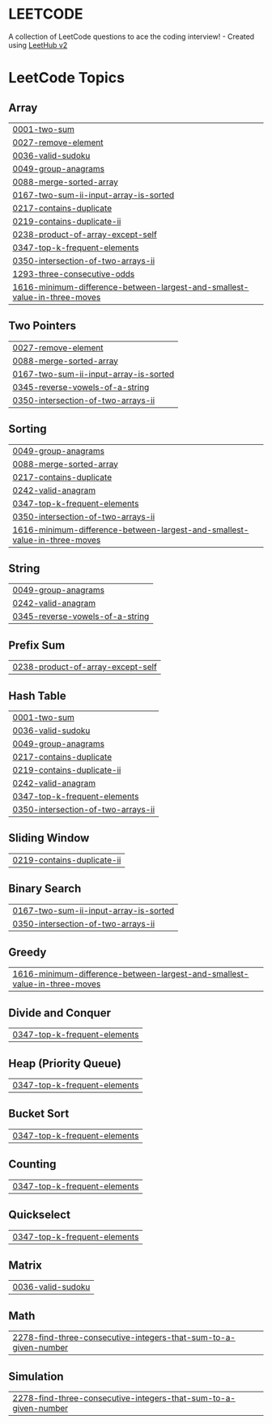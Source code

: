# LEETCODE
A collection of LeetCode questions to ace the coding interview! - Created using [LeetHub v2](https://github.com/arunbhardwaj/LeetHub-2.0)

<!---LeetCode Topics Start-->
# LeetCode Topics
## Array
|  |
| ------- |
| [0001-two-sum](https://github.com/mahmoud1512/LEETCODE/tree/master/0001-two-sum) |
| [0027-remove-element](https://github.com/mahmoud1512/LEETCODE/tree/master/0027-remove-element) |
| [0036-valid-sudoku](https://github.com/mahmoud1512/LEETCODE/tree/master/0036-valid-sudoku) |
| [0049-group-anagrams](https://github.com/mahmoud1512/LEETCODE/tree/master/0049-group-anagrams) |
| [0088-merge-sorted-array](https://github.com/mahmoud1512/LEETCODE/tree/master/0088-merge-sorted-array) |
| [0167-two-sum-ii-input-array-is-sorted](https://github.com/mahmoud1512/LEETCODE/tree/master/0167-two-sum-ii-input-array-is-sorted) |
| [0217-contains-duplicate](https://github.com/mahmoud1512/LEETCODE/tree/master/0217-contains-duplicate) |
| [0219-contains-duplicate-ii](https://github.com/mahmoud1512/LEETCODE/tree/master/0219-contains-duplicate-ii) |
| [0238-product-of-array-except-self](https://github.com/mahmoud1512/LEETCODE/tree/master/0238-product-of-array-except-self) |
| [0347-top-k-frequent-elements](https://github.com/mahmoud1512/LEETCODE/tree/master/0347-top-k-frequent-elements) |
| [0350-intersection-of-two-arrays-ii](https://github.com/mahmoud1512/LEETCODE/tree/master/0350-intersection-of-two-arrays-ii) |
| [1293-three-consecutive-odds](https://github.com/mahmoud1512/LEETCODE/tree/master/1293-three-consecutive-odds) |
| [1616-minimum-difference-between-largest-and-smallest-value-in-three-moves](https://github.com/mahmoud1512/LEETCODE/tree/master/1616-minimum-difference-between-largest-and-smallest-value-in-three-moves) |
## Two Pointers
|  |
| ------- |
| [0027-remove-element](https://github.com/mahmoud1512/LEETCODE/tree/master/0027-remove-element) |
| [0088-merge-sorted-array](https://github.com/mahmoud1512/LEETCODE/tree/master/0088-merge-sorted-array) |
| [0167-two-sum-ii-input-array-is-sorted](https://github.com/mahmoud1512/LEETCODE/tree/master/0167-two-sum-ii-input-array-is-sorted) |
| [0345-reverse-vowels-of-a-string](https://github.com/mahmoud1512/LEETCODE/tree/master/0345-reverse-vowels-of-a-string) |
| [0350-intersection-of-two-arrays-ii](https://github.com/mahmoud1512/LEETCODE/tree/master/0350-intersection-of-two-arrays-ii) |
## Sorting
|  |
| ------- |
| [0049-group-anagrams](https://github.com/mahmoud1512/LEETCODE/tree/master/0049-group-anagrams) |
| [0088-merge-sorted-array](https://github.com/mahmoud1512/LEETCODE/tree/master/0088-merge-sorted-array) |
| [0217-contains-duplicate](https://github.com/mahmoud1512/LEETCODE/tree/master/0217-contains-duplicate) |
| [0242-valid-anagram](https://github.com/mahmoud1512/LEETCODE/tree/master/0242-valid-anagram) |
| [0347-top-k-frequent-elements](https://github.com/mahmoud1512/LEETCODE/tree/master/0347-top-k-frequent-elements) |
| [0350-intersection-of-two-arrays-ii](https://github.com/mahmoud1512/LEETCODE/tree/master/0350-intersection-of-two-arrays-ii) |
| [1616-minimum-difference-between-largest-and-smallest-value-in-three-moves](https://github.com/mahmoud1512/LEETCODE/tree/master/1616-minimum-difference-between-largest-and-smallest-value-in-three-moves) |
## String
|  |
| ------- |
| [0049-group-anagrams](https://github.com/mahmoud1512/LEETCODE/tree/master/0049-group-anagrams) |
| [0242-valid-anagram](https://github.com/mahmoud1512/LEETCODE/tree/master/0242-valid-anagram) |
| [0345-reverse-vowels-of-a-string](https://github.com/mahmoud1512/LEETCODE/tree/master/0345-reverse-vowels-of-a-string) |
## Prefix Sum
|  |
| ------- |
| [0238-product-of-array-except-self](https://github.com/mahmoud1512/LEETCODE/tree/master/0238-product-of-array-except-self) |
## Hash Table
|  |
| ------- |
| [0001-two-sum](https://github.com/mahmoud1512/LEETCODE/tree/master/0001-two-sum) |
| [0036-valid-sudoku](https://github.com/mahmoud1512/LEETCODE/tree/master/0036-valid-sudoku) |
| [0049-group-anagrams](https://github.com/mahmoud1512/LEETCODE/tree/master/0049-group-anagrams) |
| [0217-contains-duplicate](https://github.com/mahmoud1512/LEETCODE/tree/master/0217-contains-duplicate) |
| [0219-contains-duplicate-ii](https://github.com/mahmoud1512/LEETCODE/tree/master/0219-contains-duplicate-ii) |
| [0242-valid-anagram](https://github.com/mahmoud1512/LEETCODE/tree/master/0242-valid-anagram) |
| [0347-top-k-frequent-elements](https://github.com/mahmoud1512/LEETCODE/tree/master/0347-top-k-frequent-elements) |
| [0350-intersection-of-two-arrays-ii](https://github.com/mahmoud1512/LEETCODE/tree/master/0350-intersection-of-two-arrays-ii) |
## Sliding Window
|  |
| ------- |
| [0219-contains-duplicate-ii](https://github.com/mahmoud1512/LEETCODE/tree/master/0219-contains-duplicate-ii) |
## Binary Search
|  |
| ------- |
| [0167-two-sum-ii-input-array-is-sorted](https://github.com/mahmoud1512/LEETCODE/tree/master/0167-two-sum-ii-input-array-is-sorted) |
| [0350-intersection-of-two-arrays-ii](https://github.com/mahmoud1512/LEETCODE/tree/master/0350-intersection-of-two-arrays-ii) |
## Greedy
|  |
| ------- |
| [1616-minimum-difference-between-largest-and-smallest-value-in-three-moves](https://github.com/mahmoud1512/LEETCODE/tree/master/1616-minimum-difference-between-largest-and-smallest-value-in-three-moves) |
## Divide and Conquer
|  |
| ------- |
| [0347-top-k-frequent-elements](https://github.com/mahmoud1512/LEETCODE/tree/master/0347-top-k-frequent-elements) |
## Heap (Priority Queue)
|  |
| ------- |
| [0347-top-k-frequent-elements](https://github.com/mahmoud1512/LEETCODE/tree/master/0347-top-k-frequent-elements) |
## Bucket Sort
|  |
| ------- |
| [0347-top-k-frequent-elements](https://github.com/mahmoud1512/LEETCODE/tree/master/0347-top-k-frequent-elements) |
## Counting
|  |
| ------- |
| [0347-top-k-frequent-elements](https://github.com/mahmoud1512/LEETCODE/tree/master/0347-top-k-frequent-elements) |
## Quickselect
|  |
| ------- |
| [0347-top-k-frequent-elements](https://github.com/mahmoud1512/LEETCODE/tree/master/0347-top-k-frequent-elements) |
## Matrix
|  |
| ------- |
| [0036-valid-sudoku](https://github.com/mahmoud1512/LEETCODE/tree/master/0036-valid-sudoku) |
## Math
|  |
| ------- |
| [2278-find-three-consecutive-integers-that-sum-to-a-given-number](https://github.com/mahmoud1512/LEETCODE/tree/master/2278-find-three-consecutive-integers-that-sum-to-a-given-number) |
## Simulation
|  |
| ------- |
| [2278-find-three-consecutive-integers-that-sum-to-a-given-number](https://github.com/mahmoud1512/LEETCODE/tree/master/2278-find-three-consecutive-integers-that-sum-to-a-given-number) |
<!---LeetCode Topics End-->